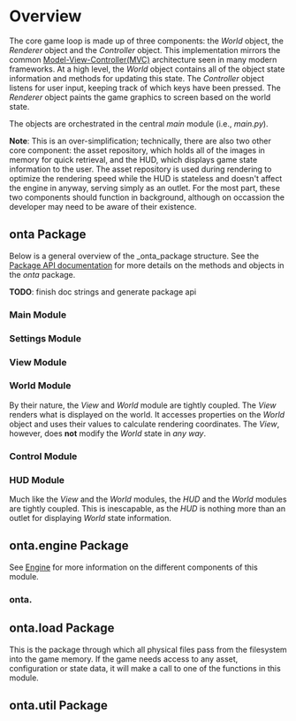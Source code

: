 
# Overview

The core game loop is made up of three components: the _World_ object, the _Renderer_ object and the _Controller_ object. This implementation mirrors the common [Model-View-Controller(MVC)]() architecture seen in many modern frameworks. At a high level, the _World_ object contains all of the object state information and methods for updating this state. The _Controller_ object listens for user input, keeping track of which keys have been pressed. The _Renderer_ object paints the game graphics to screen based on the world state.

The objects are orchestrated in the central _main_ module (i.e., _main.py_).

**Note**: This is an over-simplification; technically, there are also two other core component: the asset repository, which holds all of the images in memory for quick retrieval, and the HUD, which displays game state information to the user. The asset repository is used during rendering to optimize the rendering speed while the HUD is stateless and doesn't affect the engine in anyway, serving simply as an outlet. For the most part, these two components should function in background, although on occassion the developer may need to be aware of their existence. 

## onta Package

Below is a general overview of the _onta_package structure. See the [Package API documentation]() for more details on the methods and objects in the _onta_ package.

**TODO**: finish doc strings and generate package api

### Main Module

### Settings Module

### View Module


### World Module

By their nature, the _View_ and _World_ module are tightly coupled. The _View_ renders what is displayed on the world. It accesses properties on the _World_ object and uses their values to calculate rendering coordinates. The _View_, however, does **not** modify the _World_ state in _any way_.

### Control Module

### HUD Module

Much like the _View_ and the _World_ modules, the _HUD_ and the _World_ modules are tightly coupled. This is inescapable, as the _HUD_ is nothing more than an outlet for displaying _World_ state information.

## onta.engine Package 

See [Engine](./ENGINE.md) for more information on the different components of this module.

### onta.
## onta.load Package

This is the package through which all physical files pass from the filesystem into the game memory. If the game needs access to any asset, configuration or state data, it will make a call to one of the functions in this module.

## onta.util Package
